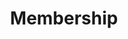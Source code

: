 ---
title: Membership
names:
  - Student Member of The British Machine Vision Association and Society for Pattern Recognition (BMVA).
  - Student Member of The Medical Image Computing and Computer Assisted Intervention Society (MICCAI).
---